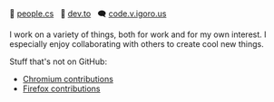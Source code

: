 🌱 [people.cs](http://people.cs.uchicago.edu/~dustin/) &nbsp; 💬 [dev.to](https://dev.to/djmitche/)  &nbsp; 🗨 [code.v.igoro.us](http://code.v.igoro.us)

I work on a variety of things, both for work and for my own interest.  I especially enjoy collaborating with others to create cool new things.

Stuff that's not on GitHub:
 * [Chromium contributions](https://chromium-review.googlesource.com/q/author:djmitche%2540chromium.org)
 * [Firefox contributions](https://hg.mozilla.org/mozilla-central/log?rev=author%28dustin%40mozilla.com%29)

